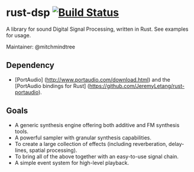 # rust-dsp [![Build Status](https://travis-ci.org/PistonDevelopers/rust-dsp.svg?branch=master)](https://travis-ci.org/PistonDevelopers/rust-dsp)

A library for sound Digital Signal Processing, written in Rust.
See examples for usage.

Maintainer: @mitchmindtree

## Dependency

- [PortAudio] (http://www.portaudio.com/download.html) and the [PortAudio bindings for Rust] (https://github.com/JeremyLetang/rust-portaudio).

## Goals

- A generic synthesis engine offering both additive and FM synthesis tools.
- A powerful sampler with granular synthesis capabilities.
- To create a large collection of effects (including reverberation, delay-lines, spatial processing).
- To bring all of the above together with an easy-to-use signal chain.
- A simple event system for high-level playback.
